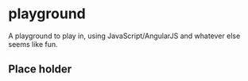 # playground
A playground to play in, using JavaScript/AngularJS and whatever else seems like fun.

## Place holder
